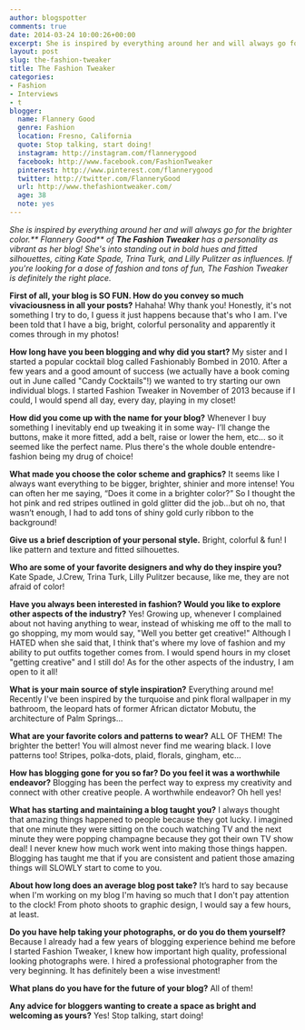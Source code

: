 ```yaml
---
author: blogspotter
comments: true
date: 2014-03-24 10:00:26+00:00
excerpt: She is inspired by everything around her and will always go for the brighter color.<strong> Flannery Good</strong> of <strong>The Fashion Tweaker</strong> has a personality as vibrant as her blog!
layout: post
slug: the-fashion-tweaker
title: The Fashion Tweaker
categories:
- Fashion
- Interviews
- t
blogger:
  name: Flannery Good
  genre: Fashion
  location: Fresno, California
  quote: Stop talking, start doing!
  instagram: http://instagram.com/flannerygood
  facebook: http://www.facebook.com/FashionTweaker
  pinterest: http://www.pinterest.com/flannerygood
  twitter: http://twitter.com/FlanneryGood
  url: http://www.thefashiontweaker.com/
  age: 38
  note: yes
---
```


_She is inspired by everything around her and will always go for the brighter color.** Flannery Good** of **The Fashion Tweaker** has a personality as vibrant as her blog! She's into standing out in bold hues and fitted silhouettes, citing Kate Spade, Trina Turk, and Lilly Pulitzer as influences. If you're looking for a dose of fashion and tons of fun, The Fashion Tweaker is definitely the right place._

**First of all, your blog is SO FUN. How do you convey so much vivaciousness in all your posts?** Hahaha! Why thank you! Honestly, it's not something I try to do, I guess it just happens because that's who I am. I've been told that I have a big, bright, colorful personality and apparently it comes through in my photos!

**How long have you been blogging and why did you start?** My sister and I started a popular cocktail blog called Fashionably Bombed in 2010. After a few years and a good amount of success (we actually have a book coming out in June called "Candy Cocktails"!) we wanted to try starting our own individual blogs. I started Fashion Tweaker in November of 2013 because if I could, I would spend all day, every day, playing in my closet!

**How did you come up with the name for your blog?** Whenever I buy something I inevitably end up tweaking it in some way- I’ll change the buttons, make it more fitted, add a belt, raise or lower the hem, etc... so it seemed like the perfect name. Plus there's the whole double entendre- fashion being my drug of choice!

**What made you choose the color scheme and graphics?** It seems like I always want everything to be bigger, brighter, shinier and more intense! You can often her me saying, “Does it come in a brighter color?” So I thought the hot pink and red stripes outlined in gold glitter did the job…but oh no, that wasn’t enough, I had to add tons of shiny gold curly ribbon to the background!

**Give us a brief description of your personal style.** Bright, colorful & fun! I like pattern and texture and fitted silhouettes.

**Who are some of your favorite designers and why do they inspire you?** Kate Spade, J.Crew, Trina Turk, Lilly Pulitzer because, like me, they are not afraid of color!

**Have you always been interested in fashion? Would you like to explore other aspects of the industry?** Yes! Growing up, whenever I complained about not having anything to wear, instead of whisking me off to the mall to go shopping, my mom would say, "Well you better get creative!" Although I HATED when she said that, I think that's where my love of fashion and my ability to put outfits together comes from. I would spend hours in my closet "getting creative" and I still do! As for the other aspects of the industry, I am open to it all!

**What is your main source of style inspiration?** Everything around me! Recently I've been inspired by the turquoise and pink floral wallpaper in my bathroom, the leopard hats of former African dictator Mobutu, the architecture of Palm Springs...

**What are your favorite colors and patterns to wear?** ALL OF THEM! The brighter the better! You will almost never find me wearing black. I love patterns too! Stripes, polka-dots, plaid, florals, gingham, etc…

**How has blogging gone for you so far? Do you feel it was a worthwhile endeavor?** Blogging has been the perfect way to express my creativity and connect with other creative people. A worthwhile endeavor? Oh hell yes!

**What has starting and maintaining a blog taught you?** I always thought that amazing things happened to people because they got lucky. I imagined that one minute they were sitting on the couch watching TV and the next minute they were popping champagne because they got their own TV show deal! I never knew how much work went into making those things happen. Blogging has taught me that if you are consistent and patient those amazing things will SLOWLY start to come to you.

**About how long does an average blog post take?** It’s hard to say because when I'm working on my blog I'm having so much that I don't pay attention to the clock! From photo shoots to graphic design, I would say a few hours, at least.

**Do you have help taking your photographs, or do you do them yourself?** Because I already had a few years of blogging experience behind me before I started Fashion Tweaker, I knew how important high quality, professional looking photographs were. I hired a professional photographer from the very beginning. It has definitely been a wise investment!

**What plans do you have for the future of your blog?** All of them!

**Any advice for bloggers wanting to create a space as bright and welcoming as yours?** Yes! Stop talking, start doing!
